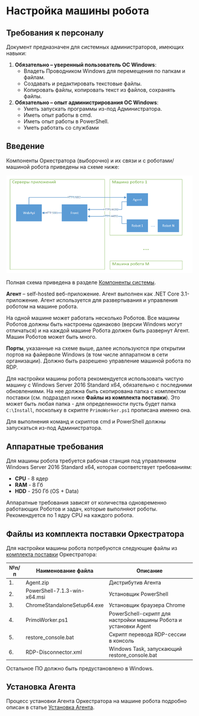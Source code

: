 # Настройка машины робота

## Требования к персоналу

Документ предназначен для системных администраторов, имеющих навыки:
1. **Обязательно – уверенный пользователь ОС Windows**:
    * Владеть Проводником Windows для перемещения по папкам и файлам.
    * Создавать и редактировать текстовые файлы.
    * Копировать файлы, копировать текст из файлов, сохранять файлы. 
2. **Обязательно – опыт администрирования ОС Windows**:
    * Уметь запускать программы из-под Администратора.
    * Иметь опыт работы в cmd.
    * Иметь опыт работы в PowerShell.
    * Уметь работать со службами

## Введение

Компоненты Оркестратора (выборочно) и их связи и с роботами/машиной робота приведены на схеме ниже:

![](<../../../../orchestrator-new/resources/install/windows/setting-up-machines-win/Orch-components.PNG>)

Полная схема приведена в разделе [Компоненты системы](https://docs.primo-rpa.ru/primo-rpa/orchestrator-new/system-components).

**Агент** – self-hosted веб-приложение. Агент выполнен как .NET Core 3.1-приложение. Агент используется для развертывания и управления роботом на машине робота.

На одной машине может работать несколько Роботов. Все машины Роботов должны быть настроены одинаково (версии Windows могут отличаться) и на каждой машине Робота должен быть развернут Агент.
Машин Роботов может быть много.

**Порты**, указанные на схеме выше, далее используются при открытии портов на файерволе Windows (в том числе аппаратном в сети организации). Должно быть разрешено управление машиной робота по RDP.

Для настройки машины робота рекомендуется использовать чистую машину с Windows Server 2016 Standard x64, обязательно с последними обновлениями. 
На нее должна быть скопирована папка с комплектом поставки (см. подраздел ниже **Файлы из комплекта поставки**). 
Это может быть любая папка - для определенности пусть будет папка `C:\Install`, поскольку в скрипте `PrimoWorker.ps1` прописана именно она.

Для выполнения команд и скриптов cmd и PowerShell должны запускаться из-под Администратора.


## Аппаратные требования

Для машины робота требуется рабочая станция под управлением Windows Server 2016 Standard x64, которая соответствует требованиям:

* **CPU** - 8 ядер
* **RAM** - 8 Гб
* **HDD** - 250 Гб (OS + Data)

Аппаратные требования зависят от количества одновременно работающих Роботов и задач, которые выполняют роботы. Рекомендуется по 1 ядру CPU на каждого робота.



## Файлы из комплекта поставки Оркестратора

Для настройки машины робота потребуются следующие файлы из [комплекта поставки](https://docs.primo-rpa.ru/primo-rpa/orchestrator/orchestrator-sys-admin/deployment/kit) Оркестратора:

| №п/п | Наименование файла | Описание |
| --- | --- | --- |
| 1. | Agent.zip | Дистрибутив Агента |
| 2. | PowerShell-7.1.3-win-x64.msi | Установщик PowerShell |
| 3. | ChromeStandaloneSetup64.exe | Установщик браузера Chrome |
| 4. | PrimoWorker.ps1 | PowerSchell-скрипт для настройки машины Робота и установки Agent |
| 5. | restore_console.bat | Скрипт перевода RDP-сессии в консоль |
| 6. | RDP-Disconnector.xml | Windows Task, запускающий restore_console.bat |

Остальное ПО должно быть предустановлено в Windows.

## Установка Агента

Процесс установки Агента Оркестратора на машине робота подробно описан в статье [Установка Агента](https://docs.primo-rpa.ru/primo-rpa/orchestrator-new/install/windows/setting-up-machines-win/appendix-win).


